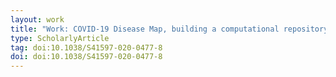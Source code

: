 ```yaml
---
layout: work
title: "Work: COVID-19 Disease Map, building a computational repository of SARS-CoV-2 virus-host interaction mechanisms"
type: ScholarlyArticle
tag: doi:10.1038/S41597-020-0477-8
doi: doi:10.1038/S41597-020-0477-8
---
```

